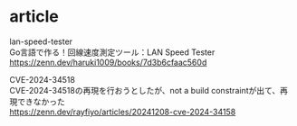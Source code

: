# article

lan-speed-tester<br>
Go言語で作る！回線速度測定ツール：LAN Speed Tester<br>
https://zenn.dev/haruki1009/books/7d3b6cfaac560d

CVE-2024-34518<br>
CVE-2024-34518の再現を行おうとしたが、not a build constraintが出て、再現できなかった<br>
https://zenn.dev/rayfiyo/articles/20241208-cve-2024-34158
